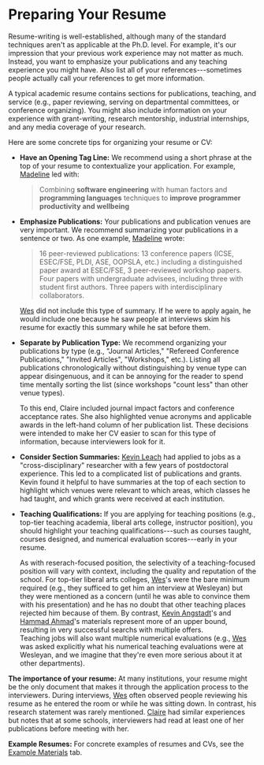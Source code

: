 # Preparing Your Resume

Resume-writing is well-established, although many of the standard
techniques aren't as applicable at the Ph.D. level. For example, it's our
impression that your previous work experience may not matter as much. 
Instead, you
want to emphasize your publications and any teaching experience you might
have. Also list all of your references---sometimes people
actually call your references to get more information.

A typical academic resume contains sections for publications, teaching,
and service (e.g., paper reviewing, serving on departmental committees, or 
conference organizing). You might also include information on your 
experience with grant-writing, research mentorship, industrial internships,
and any media coverage of your research.

Here are some concrete tips for organizing your resume or CV:

* **Have an Opening Tag Line:** We recommend using a short phrase at the top
  of your resume to contextualize your application. For example,
  [Madeline](/grad-job-guide/about#authors) led with:

  > Combining **software engineering** with human factors and **programming 
    languages** techniques to **improve programmer productivity and wellbeing**

* **Emphasize Publications:** Your publications and publication venues are
  very important. We recommend summarizing your publications in a
  sentence or two. As one example, [Madeline](/grad-job-guide/about#authors) wrote:

  > 16 peer-reviewed publications: 13 conference papers (ICSE, 
    ESEC/FSE, PLDI, ASE, OOPSLA, etc.) including a distinguished 
    paper award at ESEC/FSE, 3 peer-reviewed workshop papers. Four papers 
    with undergraduate advisees, including three with student first 
    authors. Three papers with interdisciplinary collaborators.

  [Wes](/grad-job-guide/about#authors) did not include this type of summary. If he were to apply again, he would
  include one because he saw people at interviews skim his resume for exactly
  this summary while he sat before them.  

* **Separate by Publication Type:** We recommend organizing your
  publications by type (e.g., "Journal Articles," "Refereed Conference
  Publications," "Invited Articles", "Workshops," etc.). Listing all 
  publications chronologically without distinguishing by venue
  type can appear disingenuous, and it can be annoying for the reader
  to spend time mentally sorting the list (since workshops 
  "count less" than other venue types).

  To this end, Claire included journal impact factors and conference 
  acceptance rates. She also highlighted venue acronyms and applicable 
  awards in the left-hand column of her publication list.  These 
  decisions were intended to make her CV easier to scan for this type 
  of information, because interviewers look for it.

* **Consider Section Summaries:**
  [Kevin Leach](/grad-job-guide/about#authors) had applied to jobs as a 
  "cross-disciplinary" researcher with a few years of postdoctoral experience.
  This led to a complicated list of publications and grants. 
  Kevin found it helpful to have summaries at the top of each section to
  highlight which venues were relevant to which areas, which classes he had
  taught, and which grants were received at each institution.

* **Teaching Qualifications:** If you are applying for teaching 
  positions (e.g., top-tier teaching academia, liberal arts 
  college, instructor position), you should highlight your teaching 
  qualifications---such as courses taught, courses designed, and numerical 
  evaluation scores---early in your resume.

  As with reserach-focused position, the selectivity of a teaching-focused
  position will vary with context, including the quality and reputation
  of the school. For top-tier liberal arts colleges,
  [Wes](/grad-job-guide/about#authors)'s were the bare 
  minimum required (e.g., they sufficed to get him an interview at 
  Wesleyan) but they were mentioned as a concern (until he was able to 
  convince them with his presentation) and he has no doubt that other teaching
  places rejected him because of them. By contrast, 
  [Kevin Angstadt](/grad-job-guide/about#authors)'s
  and
  [Hammad Ahmad](/grad-job-guide/about#authors)'s materials represent more of
  an upper bound, resulting in very successful searchs with multiple offers.  
  Teaching jobs will also want multiple 
  numerical evaluations (e.g., [Wes](/grad-job-guide/about#authors) was asked explicitly what his numerical teaching
  evaluations were at Wesleyan, and we imagine that they're even more serious about
  it at other departments).

**The importance of your resume:** At many institutions, your resume 
might be the only document that makes it through the application process 
to the interviewers. During interviews, [Wes](/grad-job-guide/about#authors) often observed people 
reviewing his resume as he entered the room or while he was sitting 
down. In contrast, his research statement was rarely mentioned. 
[Claire](/grad-job-guide/about#authors) had similar experiences but notes that at some schools, 
interviewers had read at least one of her publications before meeting 
with her.

**Example Resumes:** For concrete examples of resumes and CVs, see the 
[Example Materials](/grad-job-guide/exampleMaterials) tab.



